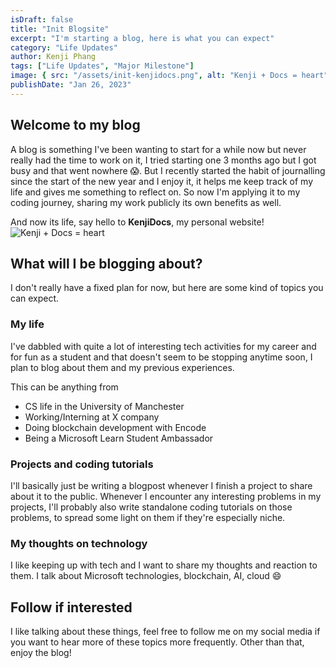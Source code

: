 ```yaml
---
isDraft: false
title: "Init Blogsite"
excerpt: "I'm starting a blog, here is what you can expect"
category: "Life Updates"
author: Kenji Phang
tags: ["Life Updates", "Major Milestone"]
image: { src: "/assets/init-kenjidocs.png", alt: "Kenji + Docs = heart" }
publishDate: "Jan 26, 2023"
---
```


## Welcome to my blog

A blog is something I've been wanting to start for a while now but never really had the time to work on it, I tried starting one 3 months ago but I got busy and that went nowhere 😱. But I recently started the habit of journalling since the start of the new year and I enjoy it, it helps me keep track of my life and gives me something to reflect on. So now I'm applying it to my coding journey, sharing my work publicly its own benefits as well.

And now its life, say hello to **KenjiDocs**, my personal website!
![Kenji + Docs = heart](/assets/init-kenjidocs.png)

## What will I be blogging about?

I don't really have a fixed plan for now, but here are some kind of topics you can expect.

### My life

I've dabbled with quite a lot of interesting tech activities for my career and for fun as a student and that doesn't seem to be stopping anytime soon, I plan to blog about them and my previous experiences.

This can be anything from

- CS life in the University of Manchester
- Working/Interning at X company
- Doing blockchain development with Encode
- Being a Microsoft Learn Student Ambassador

### Projects and coding tutorials

I'll basically just be writing a blogpost whenever I finish a project to share about it to the public. Whenever I encounter any interesting problems in my projects, I'll probably also write standalone coding tutorials on those problems, to spread some light on them if they're especially niche.

### My thoughts on technology

I like keeping up with tech and I want to share my thoughts and reaction to them. I talk about Microsoft technologies, blockchain, AI, cloud 😄

## Follow if interested

I like talking about these things, feel free to follow me on my social media if you want to hear more of these topics more frequently. Other than that, enjoy the blog!